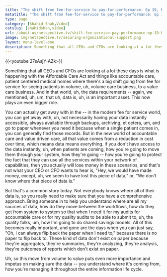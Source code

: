 ```yaml
---
title: "The shift from fee-for-service to pay-for-performance: Ep 19, HealthcareTalks"
metatitle: "The shift from fee-for-service to pay-for-performance: Ep 19, HealthcareTalks - Netspective"
type: page
category: [Shahid Shah,Video]
catslug: [shahidshah,video]
url: /about-us/netspective.tv/shift-fee-service-pay-performance-ep-19-healthcaretalks/
image: img/netspective.tv/securing-organizational-support.png
layout: menu-level-one
description: Something that all CEOs and CFOs are looking at a lot these days is what is happening with the Affordable Care Act and things like accountable care, patient centered medical homes where there's a big shift going from fee for service for seeing patients in volume, uh, volume care business, to a value care business. 
---
```


{{<youtube 27sAsjY-AZk>}}

Something that all CEOs and CFOs are looking at a lot these days is what is happening with the Affordable Care Act and things like accountable care, patient centered medical homes where there's a big shift going from fee for service for seeing patients in volume, uh, volume care business, to a value care business. And in that world, uh, the data requirements -- again, we mentioned, uh, um, that uh, data is, uh, is an important asset. This now plays an even bigger role.

You can actually get away with in the -- in the modern fee for service world, you can get away with, uh, not necessarily having your data instantly accessible, always available through backups, archiving, et cetera, um, and go to paper whenever you need it because when a single patient comes in, you can generally find those records. But in the new world of accountable care and value driven care, all that value comes from a reduction in cost over time, which means data means everything. If you don't have access to the data instantly, uh, when patients are coming, how you're going to move them through your system, how they're going -- how you're going to protect the fact that they can use all the services within your network of capabilities, then you actually will lose money in these scenarios, and that's not what your CEO or CFO wants to hear is, "Hey, we would have made money, except, uh, we seem to have lost this piece of data," or, "We don't know where that piece of data is."

But that's a common story today. Not everybody knows where all of their data is, so you really need to make sure that you have a comprehensive approach. Bring someone in to help you understand where are all my sources of data, how do they move between the workflows, how do they get from system to system so that when I need it for my audits for accountable care or for my quality audits to be able to submit to, uh, the quality folks, um, how I'm going to do shared savings models. All of this becomes really important, and gone are the days when you can just say, "Oh, I can always flip back the paper when I need to," because there is no paper to flip back to. These kind of data don't exist on paper because they're aggregates, they're summaries, they're analyzing, they're analysis, they're outcomes of reports which don't exist on paper.

Uh, so this move from volume to value puts even more importance and impetus on making sure the data -- you understand where it's coming from, how you're managing it throughout the entire information life cycle.

